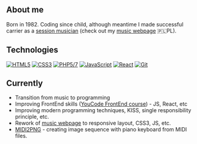 ## About me

Born in 1982. Coding since child, although meantime I made successful carrier as a <a href="https://en.wikipedia.org/wiki/Session_musician">session musician</a> (check out my <a href="http://kamilbaranski.com/">music webpage</a> <span title="Polish language only">🇵🇱PL</span>).

## Technologies

[![HTML5](https://img.shields.io/badge/-HTML5-E34F26?style=flat-square&logo=html5&logoColor=white&link=https://github.com/kamilbaranskicomv/)](https://github.com/kamilbaranskicom/)
[![CSS3](https://img.shields.io/badge/-CSS3-1572B6?style=flat-square&logo=css3&link=https://github.com/kamilbaranskicom/)](https://github.com/kamilbaranskicom/)
[![PHP5/7](https://img.shields.io/badge/-PHP5/7-272acb?style=flat-square&logo=php&link=https://github.com/kamilbaranskicom/)](https://github.com/kamilbaranskicom/)
[![JavaScript](https://img.shields.io/badge/-JavaScript-black?style=flat-square&logo=javascript&link=https://github.com/kamilbaranskicom/)](https://github.com/kamilbaranskicom/)
[![React](https://img.shields.io/badge/-React-black?style=flat-square&logo=react)](https://github.com/kamilbaranskicom/)
[![Git](https://img.shields.io/badge/-Git-black?style=flat-square&logo=git&link=https://github.com/kamilbaranskicom/)](https://github.com/kamilbaranskicom/)

## Currently

* Transition from music to programming
* Improving FrontEnd skills (<a href="http://youcode.pl/">YouCode FrontEnd course</a>) - JS, React, etc
* Improving modern programming techniques, KISS, single responsibility principle, etc.
* Rework of <a href="http://kamilbaranski.com/">music webpage</a> to responsive layout, CSS3, JS, etc.
* <a href="http://github.com/kamilbaranskicom/midi2png">MIDI2PNG</a> - creating image sequence with piano keyboard from MIDI files.
